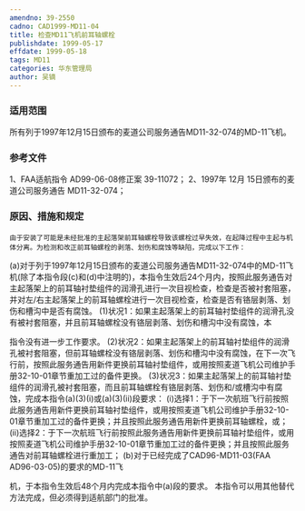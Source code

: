 ```yaml
---
amendno: 39-2550
cadno: CAD1999-MD11-04
title: 检查MD11飞机前耳轴螺栓
publishdate: 1999-05-17
effdate: 1999-05-18
tags: MD11
categories: 华东管理局
author: 吴镝
---
```


### 适用范围 
所有列于1997年12月15日颁布的麦道公司服务通告MD11-32-074的MD-11飞机。

<!--more-->
### 参考文件
1、FAA适航指令 AD99-06-08修正案 39-11072；
 2、1997年 12月 15日颁布的麦道公司服务通告 MD11-32-074；

### 原因、措施和规定 
    由于安装了可能是未经批准的主起落架前耳轴螺栓导致该螺栓过早失效，在起降过程中主起与机体分离。为检测和改正前耳轴螺栓的剥落、划伤和腐蚀等缺陷，完成以下工作： 
(a)对于列于1997年12月15日颁布的麦道公司服务通告MD11-32-074中的MD-11飞机(除了本指令段(c)和(d)中注明的)，本指令生效后24个月内，按照此服务通告对主起落架上的前耳轴衬垫组件的润滑孔进行一次目视检查，检查是否被衬套阻塞，并对左/右主起落架上的前耳轴螺栓进行一次目视检查，检查是否有铬层剥落、划伤和槽沟中是否有腐蚀。 
    (1)状况1：如果主起落架上的前耳轴衬垫组件的润滑孔没有被衬套阻塞，并且前耳轴螺栓没有铬层剥落、划伤和槽沟中没有腐蚀，本

       
指令没有进一步工作要求。 
    (2)状况2：如果主起落架上的前耳轴衬垫组件的润滑孔被衬套阻塞，但前耳轴螺栓没有铬层剥落、划伤和槽沟中没有腐蚀，在下一次飞行前，按照此服务通告用新件更换前耳轴衬垫组件，或用按照麦道飞机公司维护手册32-10-01章节重加工过的备件更换。 
    (3)状况3：如果主起落架上的前耳轴衬垫组件的润滑孔被衬套阻塞，而且前耳轴螺栓有铬层剥落、划伤和/或槽沟中有腐蚀，完成本指令(a)(3)(i)或(a)(3)(ii)段要求： 
        (i)选择1：于下一次航班飞行前按照此服务通告用新件更换前耳轴衬垫组件，或用按照麦道飞机公司维护手册32-10-01章节重加工过的备件更换；并且按照此服务通告用新件更换前耳轴螺栓，或； 
        (ii)选择2：于下一次航班飞行前按照此服务通告用新件更换前耳轴衬垫组件，或用按照麦道飞机公司维护手册32-10-01章节重加工过的备件更换；并且按照此服务通告对前耳轴螺栓进行重加工； 
(b)对于已经完成了CAD96-MD11-03(FAA AD96-03-05)的要求的MD-11飞

机，于本指令生效后48个月内完成本指令中(a)段的要求。     本指令可以用其他替代方法完成，但必须得到适航部门的批准。
